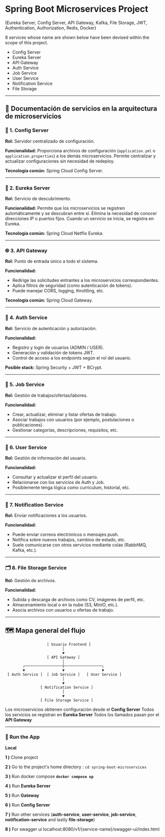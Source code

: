 # Spring Boot Microservices Project

(Eureka Server, Config Server, API Gateway, Kafka, File Storage, JWT, Authentication, Authorization, Redis, Docker)

8 services whose name are shown below have been devised within the scope of this project.

- Config Server
- Eureka Server
- API Gateway
- Auth Service
- Job Service
- User Service
- Notification Service
- File Storage

---

## 🧾 Documentación de servicios en la arquitectura de microservicios

### 🧩 1. **Config Server**

**Rol:**
Servidor centralizado de configuración.

**Funcionalidad:**
Proporciona archivos de configuración (`application.yml` o `application.properties`) a los demás microservicios. Permite centralizar y actualizar configuraciones sin necesidad de redeploy.

**Tecnología común:**
Spring Cloud Config Server.

---

### 📡 2. **Eureka Server**

**Rol:**
Servicio de descubrimiento.

**Funcionalidad:**
Permite que los microservicios se registren automáticamente y se descubran entre sí. Elimina la necesidad de conocer direcciones IP o puertos fijos.
Cuando un servicio se inicia, se registra en Eureka.

**Tecnología común:**
Spring Cloud Netflix Eureka.

---

### 🌐 3. **API Gateway**

**Rol:**
Punto de entrada único a todo el sistema.

**Funcionalidad:**

- Redirige las solicitudes entrantes a los microservicios correspondientes.
- Aplica filtros de seguridad (como autenticación de tokens).
- Puede manejar CORS, logging, throttling, etc.

**Tecnología común:**
Spring Cloud Gateway.

---

### 🔐 4. **Auth Service**

**Rol:**
Servicio de autenticación y autorización.

**Funcionalidad:**

- Registro y login de usuarios (ADMIN / USER).
- Generación y validación de tokens JWT.
- Control de acceso a los endpoints según el rol del usuario.

**Posible stack:**
Spring Security + JWT + BCrypt.

---

### 💼 5. **Job Service**

**Rol:**
Gestión de trabajos/ofertas/labores.

**Funcionalidad:**

- Crear, actualizar, eliminar y listar ofertas de trabajo.
- Asociar trabajos con usuarios (por ejemplo, postulaciones o publicaciones).
- Gestionar categorías, descripciones, requisitos, etc.

---

### 👤 6. **User Service**

**Rol:**
Gestión de información del usuario.

**Funcionalidad:**

- Consultar y actualizar el perfil del usuario.
- Relacionarse con los servicios de Auth y Job.
- Posiblemente tenga lógica como currículum, historial, etc.

---

### 📧 7. **Notification Service**

**Rol:**
Enviar notificaciones a los usuarios.

**Funcionalidad:**

- Puede enviar correos electrónicos o mensajes push.
- Notifica sobre nuevos trabajos, cambios de estado, etc.
- Suele comunicarse con otros servicios mediante colas (RabbitMQ, Kafka, etc.).

---

### 🗂️ 8. **File Storage Service**

**Rol:**
Gestión de archivos.

**Funcionalidad:**

- Subida y descarga de archivos como CV, imágenes de perfil, etc.
- Almacenamiento local o en la nube (S3, MinIO, etc.).
- Asocia archivos con usuarios u ofertas de trabajo.

---

## 🗺️ Mapa general del flujo

```plaintext
                   [ Usuario Frontend ]
                          │
                          ▼
                   [ API Gateway ]
                          │
        ┌─────────────────┼─────────────────┐
        ▼                 ▼                 ▼
 [ Auth Service ]  [ Job Service ]   [ User Service ]
                          │
                          ▼
                [ Notification Service ]
                          │
                          ▼
                [ File Storage Service ]
```

Los microservicios obtienen configuración desde el **Config Server**
Todos los servicios se registran en **Eureka Server**
Todos los llamados pasan por el **API Gateway**

---

### 🔨 Run the App

<b>Local</b>

<b>1 )</b> Clone project

<b>2 )</b> Go to the project's home directory : `cd spring-boot-microservices`

<b>3 )</b> Run docker compose <b>`docker compose up`</b></b>

<b>4 )</b> Run <b>Eureka Server</b>

<b>5 )</b> Run <b>Gateway</b>

<b>6 )</b> Run <b>Config Server</b>

<b>7 )</b> Run other services (<b>auth-service</b>, <b>user-service</b>, <b>job-service</b>, <b>notification-service</b> and lastly <b>
file-storage</b>)

<b>8 )</b> For swagger ui localhost:8080/v1/{service-name}/swagger-ui/index.html</b>
